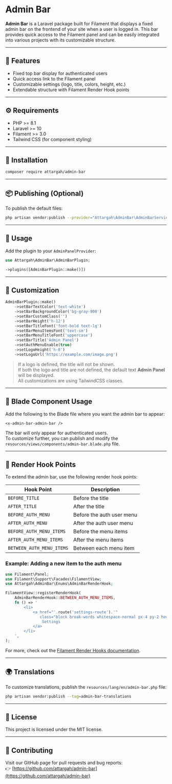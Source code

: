 # Admin Bar

**Admin Bar** is a Laravel package built for Filament that displays a fixed admin bar on the frontend of your site when a user is logged in. This bar provides quick access to the Filament panel and can be easily integrated into various projects with its customizable structure.

---

## 🔧 Features

* Fixed top bar display for authenticated users
* Quick access link to the Filament panel
* Customizable settings (logo, title, colors, height, etc.)
* Extendable structure with Filament Render Hook points

---

## ⚙️ Requirements

* PHP >= 8.1
* Laravel >= 10
* Filament >= 3.0
* Tailwind CSS (for component styling)

---

## 🚀 Installation

```bash
composer require attargah/admin-bar
```

---

## 📦 Publishing (Optional)

To publish the default files:

```bash
php artisan vendor:publish --provider="Attargah\AdminBar\AdminBarServiceProvider"
```

---

## 🧹 Usage

Add the plugin to your `AdminPanelProvider`:

```php
use Attargah\AdminBar\AdminBarPlugin;

->plugins([AdminBarPlugin::make()])
```

---

## 🎨 Customization

```php
AdminBarPlugin::make()
    ->setBarTextColor('text-white')
    ->setBarBackgroundColor('bg-gray-900')
    ->setBarCustomClass('')
    ->setBarHeight('h-12')
    ->setBarTitleFont('font-bold text-lg')
    ->setBarMenuItemsFont('text-sm')
    ->setBarMenuTitleFont('uppercase')
    ->setBarTitle('Admin Panel')
    ->setAuthMenuEnable(true)
    ->setLogoHeight('h-8')
    ->setLogoUrl('https://example.com/image.png')
```

> If a logo is defined, the title will not be shown.  
> If both the logo and title are not defined, the default text **Admin Panel** will be displayed.  
> All customizations are using TailwindCSS classes.

---

## 🧱 Blade Component Usage

Add the following to the Blade file where you want the admin bar to appear:

```blade
<x-admin-bar-admin-bar />
```

The bar will only appear for authenticated users.  
To customize further, you can publish and modify the `resources/views/components/admin-bar.blade.php` file.

---

## 🔌 Render Hook Points

To extend the admin bar, use the following render hook points:

| Hook Point                | Description                       |
|--------------------------|-----------------------------------|
| `BEFORE_TITLE`           | Before the title                  |
| `AFTER_TITLE`            | After the title                   |
| `BEFORE_AUTH_MENU`       | Before the auth user menu         |
| `AFTER_AUTH_MENU`        | After the auth user menu          |
| `BEFORE_AUTH_MENU_ITEMS` | Before the menu items             |
| `AFTER_AUTH_MENU_ITEMS`  | After the menu items              |
| `BETWEEN_AUTH_MENU_ITEMS`| Between each menu item            |

### Example: Adding a new item to the auth menu

```php
use Filament\Panel;
use Filament\Support\Facades\FilamentView;
use Attargah\AdminBar\Enums\AdminBarRenderHook;

FilamentView::registerRenderHook(
    AdminBarRenderHook::BETWEEN_AUTH_MENU_ITEMS,
    fn () => '
        <li>
            <a href="'.route('settings-route').'"
               class="block break-words whitespace-normal px-4 py-2 hover:bg-gray-100 dark:hover:bg-gray-600 dark:hover:text-white">
                Settings
            </a>
        </li>
    ',
);
```

For more, check out the [Filament Render Hooks documentation](https://filamentphp.com/docs/3.x/support/render-hooks).

---

## 🌍 Translations

To customize translations, publish the `resources/lang/en/admin-bar.php` file:

```bash
php artisan vendor:publish --tag=admin-bar-translations
```

---

## 📄 License

This project is licensed under the MIT license.

---

## 🤝 Contributing

Visit our GitHub page for pull requests and bug reports:  
👉 [https://github.com/attargah/admin-bar](https://github.com/attargah/admin-bar)

